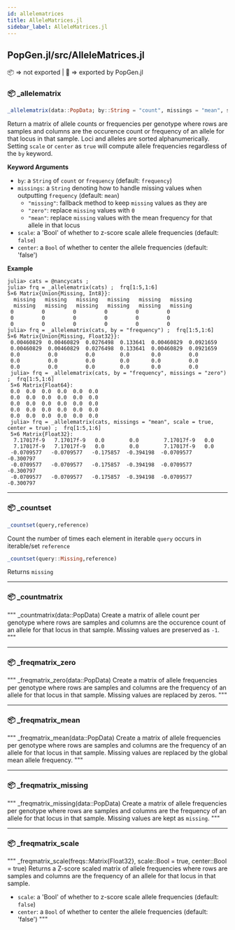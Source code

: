 ```yaml
---
id: allelematrices
title: AlleleMatrices.jl
sidebar_label: AlleleMatrices.jl
---
```


## PopGen.jl/src/AlleleMatrices.jl
📦  => not exported | 
🔵 => exported by PopGen.jl

### 📦 _allelematrix
```julia
_allelematrix(data::PopData; by::String = "count", missings = "mean", scale = false, center = false)
```
Return a matrix of allele counts or frequencies per genotype where rows are samples
and columns are the occurence count or frequency of an allele for that locus in that sample.
Loci and alleles are sorted alphanumerically. Setting `scale` or `center` as `true` will
compute allele frequencies regardless of the `by` keyword.

**Keyword Arguments**
- `by`: a `String` of `count` or `frequency` (default: `frequency`)
- `missings`: a `String` denoting how to handle missing values when outputting `frequency` (default: `mean`)
    - `"missing"`: fallback method to keep `missing` values as they are
    - `"zero"`: replace `missing` values with `0`
    - `"mean"`: replace `missing` values with the mean frequency for that allele in that locus
- `scale`: a 'Bool' of whether to z-score scale allele frequencies (default: `false`)
- `center`: a `Bool` of whether to center the allele frequencies (default: 'false')

**Example**
```
julia> cats = @nancycats ;
julia> frq = _allelematrix(cats) ;  frq[1:5,1:6]
5×6 Matrix{Union{Missing, Int8}}:
  missing   missing   missing   missing   missing   missing
  missing   missing   missing   missing   missing   missing
 0         0         0         0         0         0
 0         0         0         0         0         0
 0         0         0         0         0         0
julia> frq = _allelematrix(cats, by = "frequency") ;  frq[1:5,1:6]
5×6 Matrix{Union{Missing, Float32}}:
 0.00460829  0.00460829  0.0276498  0.133641  0.00460829  0.0921659
 0.00460829  0.00460829  0.0276498  0.133641  0.00460829  0.0921659
 0.0         0.0         0.0        0.0       0.0         0.0
 0.0         0.0         0.0        0.0       0.0         0.0
 0.0         0.0         0.0        0.0       0.0         0.0
 julia> frq = _allelematrix(cats, by = "frequency", missings = "zero") ;  frq[1:5,1:6]
 5×6 Matrix{Float64}:
 0.0  0.0  0.0  0.0  0.0  0.0
 0.0  0.0  0.0  0.0  0.0  0.0
 0.0  0.0  0.0  0.0  0.0  0.0
 0.0  0.0  0.0  0.0  0.0  0.0
 0.0  0.0  0.0  0.0  0.0  0.0
 julia> frq = _allelematrix(cats, missings = "mean", scale = true, center = true) ;  frq[1:5,1:6]
 5×6 Matrix{Float32}:
  7.17017f-9   7.17017f-9   0.0        0.0        7.17017f-9   0.0
  7.17017f-9   7.17017f-9   0.0        0.0        7.17017f-9   0.0
 -0.0709577   -0.0709577   -0.175857  -0.394198  -0.0709577   -0.300797
 -0.0709577   -0.0709577   -0.175857  -0.394198  -0.0709577   -0.300797
 -0.0709577   -0.0709577   -0.175857  -0.394198  -0.0709577   -0.300797
```

----

### 📦 _countset
```julia
_countset(query,reference)
```
Count the number of times each element in iterable `query` occurs in iterable/set `reference`
```julia
_countset(query::Missing,reference)
````
Returns `missing`

----

### 📦 _countmatrix
"""
    _countmatrix(data::PopData)
Create a matrix of allele count per genotype where rows are samples
and columns are the occurence count of an allele for that locus in that sample.
Missing values are preserved as `-1`.
"""
 
----

### 📦 _freqmatrix_zero
"""
    _freqmatrix_zero(data::PopData)
Create a matrix of allele frequencies per genotype where rows are samples
and columns are the frequency of an allele for that locus in that sample.
Missing values are replaced by zeros.
"""
    
----

### 📦 _freqmatrix_mean
"""
    _freqmatrix_mean(data::PopData)
Create a matrix of allele frequencies per genotype where rows are samples
and columns are the frequency of an allele for that locus in that sample.
Missing values are replaced by the global mean allele frequency.
"""

----

### 📦 _freqmatrix_missing
"""
    _freqmatrix_missing(data::PopData)
Create a matrix of allele frequencies per genotype where rows are samples
and columns are the frequency of an allele for that locus in that sample.
Missing values are kept as `missing`.
"""

----

### 📦 _freqmatrix_scale
"""
    _freqmatrix_scale(freqs::Matrix{Float32}, scale::Bool = true, center::Bool = true)
Returns a Z-score scaled matrix of allele frequencies where rows are samples 
and columns are the frequency of an allele for that locus in that sample.
- `scale`: a 'Bool' of whether to z-score scale allele frequencies (default: `false`)
- `center`: a `Bool` of whether to center the allele frequencies (default: 'false')
"""